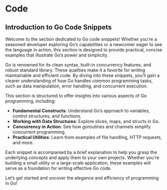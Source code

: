 # Code

## Introduction to Go Code Snippets

Welcome to the section dedicated to Go code snippets! Whether you're a seasoned developer exploring Go’s capabilities or a newcomer eager to see the language in action, this section is designed to provide practical, concise examples that illustrate Go’s power and simplicity.

Go is renowned for its clean syntax, built-in concurrency features, and robust standard library. These qualities make it a favorite for writing maintainable and efficient code. By diving into these snippets, you’ll gain a clearer understanding of how Go handles common programming tasks, such as data manipulation, error handling, and concurrent execution.

This section is structured to offer insights into various aspects of Go programming, including:

- **Fundamental Constructs**: Understand Go’s approach to variables, control structures, and functions.
- **Working with Data Structures**: Explore slices, maps, and structs in Go.
- **Concurrency in Action**: See how goroutines and channels simplify concurrent programming.
- **Practical Utilities**: Learn from examples of file handling, HTTP requests, and more.

Each snippet is accompanied by a brief explanation to help you grasp the underlying concepts and apply them to your own projects. Whether you're building a small utility or a large-scale application, these examples will serve as a foundation for writing effective Go code.

Let’s get started and uncover the elegance and efficiency of programming in Go!

